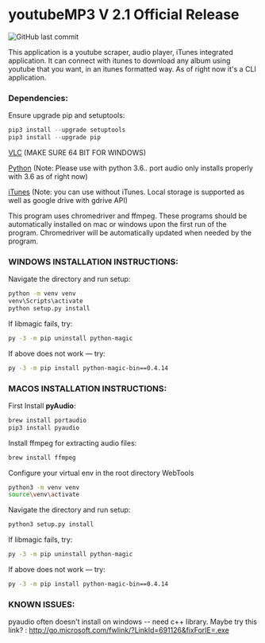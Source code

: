 # youtubeMP3 V 2.1 Official Release

![GitHub last commit](https://img.shields.io/github/last-commit/cboin1996/WebTools)


This application is a youtube scraper, audio player, iTunes integrated application. It can connect with itunes to download any album using youtube that you want, in an itunes formatted way. As of right now it's a CLI application.

### Dependencies:

Ensure upgrade pip and setuptools: 

```python
pip3 install --upgrade setuptools
pip3 install --upgrade pip
```


[VLC](https://www.videolan.org/vlc/index.html) (MAKE SURE 64 BIT FOR WINDOWS)

[Python](https://www.python.org/) (Note: Please use with python 3.6.. port audio only installs properly with 3.6 as of right now)

[iTunes](https://www.apple.com/ca/itunes/) (Note: you can use without iTunes. Local storage is supported as well as google drive with gdrive API)

This program uses chromedriver and ffmpeg.  These programs should be automatically installed on mac or windows upon the first run of the program.  Chromedriver will be automatically updated when needed by the program.

### WINDOWS INSTALLATION INSTRUCTIONS:
Navigate the directory and run setup:  

```bash
python -m venv venv
venv\Scripts\activate
python setup.py install
```

If libmagic fails, try:            
```bash
py -3 -m pip uninstall python-magic
```

If above does not work — try:      
```bash
py -3 -m pip install python-magic-bin==0.4.14
```

### MACOS INSTALLATION INSTRUCTIONS:

First Install **pyAudio**:
```bash       
brew install portaudio
pip3 install pyaudio
```

Install ffmpeg for extracting audio files: 
```bash
brew install ffmpeg
```

Configure your virtual env in the root directory WebTools
```bash
python3 -m venv venv
source\venv\activate
```

Navigate the directory and run setup:         
```bash
python3 setup.py install
```

If libmagic fails, try:            
```bash
py -3 -m pip uninstall python-magic
```

If above does not work — try:      
```bash
py -3 -m pip install python-magic-bin==0.4.14
```

### KNOWN ISSUES:

pyaudio often doesn't install on windows -- need c++ library.
Maybe try this link? : http://go.microsoft.com/fwlink/?LinkId=691126&fixForIE=.exe






